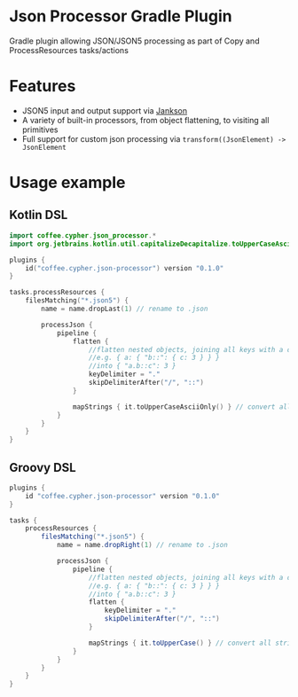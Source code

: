 # Json Processor Gradle Plugin
Gradle plugin allowing JSON/JSON5 processing as part of Copy and ProcessResources tasks/actions

# Features

* JSON5 input and output support via [Jankson](https://github.com/falkreon/Jankson/)
* A variety of built-in processors, from object flattening, to visiting all primitives
* Full support for custom json processing via `transform((JsonElement) -> JsonElement`

# Usage example

## Kotlin DSL
```kt
import coffee.cypher.json_processor.*
import org.jetbrains.kotlin.util.capitalizeDecapitalize.toUpperCaseAsciiOnly

plugins {
    id("coffee.cypher.json-processor") version "0.1.0"
}

tasks.processResources {
    filesMatching("*.json5") {
        name = name.dropLast(1) // rename to .json

        processJson {
            pipeline {
                flatten {
                    //flatten nested objects, joining all keys with a dot, unless ending in a slash or double colon
                    //e.g. { a: { "b::": { c: 3 } } }
                    //into { "a.b::c": 3 }
                    keyDelimiter = "."
                    skipDelimiterAfter("/", "::")
                }

                mapStrings { it.toUpperCaseAsciiOnly() } // convert all string literals to upper-case
            }
        }
    }
}
```
## Groovy DSL
```gradle
plugins {
    id "coffee.cypher.json-processor" version "0.1.0"
}

tasks {
    processResources {
        filesMatching("*.json5") {
            name = name.dropRight(1) // rename to .json

            processJson {
                pipeline {
                    //flatten nested objects, joining all keys with a dot, unless ending in a slash or double colon
                    //e.g. { a: { "b::": { c: 3 } } }
                    //into { "a.b::c": 3 }
                    flatten {
                        keyDelimiter = "."
                        skipDelimiterAfter("/", "::")
                    }

                    mapStrings { it.toUpperCase() } // convert all string literals to upper-case
                }
            }
        }
    }
}
```
